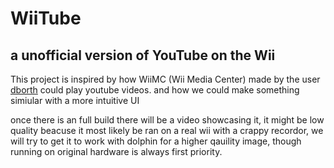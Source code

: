 # WiiTube

## a unofficial version of YouTube on the Wii

This project is inspired by how  WiiMC (Wii Media Center) made by the user [dborth](https://github.com/dborth) could play youtube videos.
and how we could make something simiular with a more intuitive UI

once there is an full build there will be a video showcasing it, it might be low quality beacuse it most likely be ran on a real wii with a crappy recordor, we will try to get it to work with dolphin for a higher qauility image, though running on original hardware is always first priority.